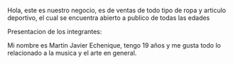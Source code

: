 Hola, este es nuestro negocio, es de ventas de todo tipo de ropa y articulo deportivo, el cual se encuentra abierto a publico de todas las edades



Presentacion de los integrantes:

Mi nombre es Martin Javier Echenique, tengo 19 años y me gusta todo lo relacionado a la musica y el arte en general.
